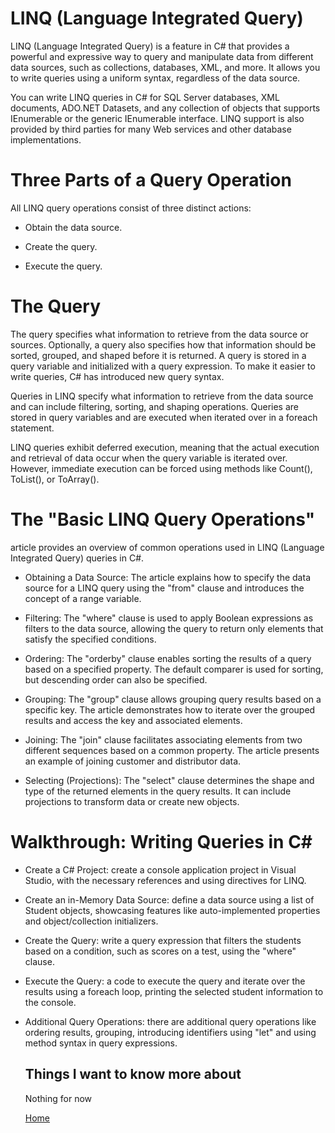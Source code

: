   
#  LINQ (Language Integrated Query) 

LINQ (Language Integrated Query) is a feature in C# that provides a powerful and expressive way to query and manipulate data from different data sources, such as collections, databases, XML, and more. It allows you to write queries using a uniform syntax, regardless of the data source.

You can write LINQ queries in C# for SQL Server databases, XML documents, ADO.NET Datasets, and any collection of objects that supports IEnumerable or the generic IEnumerable<T> interface. LINQ support is also provided by third parties for many Web services and other database implementations.
# Three Parts of a Query Operation
All LINQ query operations consist of three distinct actions:

- Obtain the data source.

- Create the query.

- Execute the query.
 # The Query
The query specifies what information to retrieve from the data source or sources. Optionally, a query also specifies how that information should be sorted, grouped, and shaped before it is returned. A query is stored in a query variable and initialized with a query expression. To make it easier to write queries, C# has introduced new query syntax.

Queries in LINQ specify what information to retrieve from the data source and can include filtering, sorting, and shaping operations. Queries are stored in query variables and are executed when iterated over in a foreach statement.

LINQ queries exhibit deferred execution, meaning that the actual execution and retrieval of data occur when the query variable is iterated over. However, immediate execution can be forced using methods like Count(), ToList(), or ToArray().
  
  # The "Basic LINQ Query Operations" 
  article provides an overview of common operations used in LINQ (Language Integrated Query) queries in C#.

- Obtaining a Data Source: The article explains how to specify the data source for a LINQ query using the "from" clause and introduces the concept of a range variable.

- Filtering: The "where" clause is used to apply Boolean expressions as filters to the data source, allowing the query to return only elements that satisfy the specified conditions.

- Ordering: The "orderby" clause enables sorting the results of a query based on a specified property. The default comparer is used for sorting, but descending order can also be specified.

- Grouping: The "group" clause allows grouping query results based on a specific key. The article demonstrates how to iterate over the grouped results and access the key and associated elements.

- Joining: The "join" clause facilitates associating elements from two different sequences based on a common property. The article presents an example of joining customer and distributor data.

- Selecting (Projections): The "select" clause determines the shape and type of the returned elements in the query results. It can include projections to transform data or create new objects.

# Walkthrough: Writing Queries in C#


- Create a C# Project:  create a console application project in Visual Studio, with the necessary references and using directives for LINQ.

- Create an in-Memory Data Source: define a data source using a list of Student objects, showcasing features like auto-implemented properties and object/collection initializers.

- Create the Query:  write a query expression that filters the students based on a condition, such as scores on a test, using the "where" clause.

- Execute the Query: a code to execute the query and iterate over the results using a foreach loop, printing the selected student information to the console.

- Additional Query Operations: there are additional query operations like ordering results, grouping, introducing identifiers using "let" and using method syntax in query expressions.




  ## Things I want to know more about
  Nothing for now
  
  
  
  
  
  
  
  
  
  
  

  
  
  
  [Home](./README.md)  